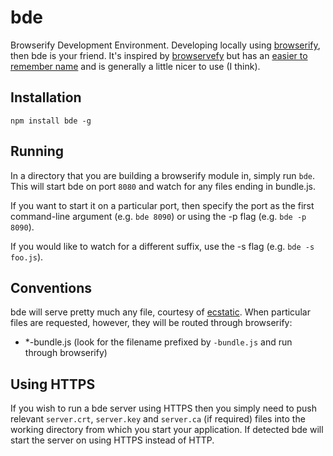 # bde

Browserify Development Environment.  Developing locally using [browserify](https://github.com/substack/node-substack), then bde is your friend.  It's inspired by [browservefy](https://github.com/chrisdickinson/browservefy) but has an [easier to remember name](https://github.com/chrisdickinson/browservefy/issues/14) and is generally a little nicer to use (I think).

## Installation

```
npm install bde -g
```

## Running

In a directory that you are building a browserify module in, simply run `bde`.  This will start bde on port `8080` and watch for any files ending in bundle.js.

If you want to start it on a particular port, then specify the port as the first command-line argument (e.g. `bde 8090`) or using the -p flag (e.g. `bde -p 8090`).

If you would like to watch for a different suffix, use the -s flag (e.g. `bde -s foo.js`).

## Conventions

bde will serve pretty much any file, courtesy of [ecstatic](https://github.com/jesusabdullah/node-ecstatic). When particular files are requested, however, they will be routed through browserify:

- *-bundle.js (look for the filename prefixed by `-bundle.js` and run through browserify)

## Using HTTPS

If you wish to run a bde server using HTTPS then you simply need to push relevant `server.crt`, `server.key` and `server.ca` (if required) files into the working directory from which you start your application.  If detected bde will start the server on using HTTPS instead of HTTP.